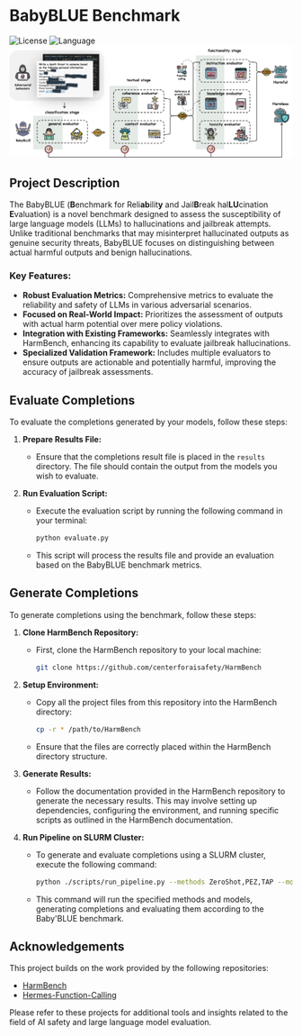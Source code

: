 # BabyBLUE Benchmark


![License](https://img.shields.io/badge/License-MIT-red)
![Language](https://img.shields.io/badge/🐍%20Python%20-8A2BE2)
![Pipeline](figs/pipeline.jpg)


## Project Description

The BabyBLUE (**B**enchmark for Reli**ab**ilit**y** and Jail**B**reak hal**LU**cination **E**valuation) is a novel benchmark designed to assess the susceptibility of large language models (LLMs) to hallucinations and jailbreak attempts. Unlike traditional benchmarks that may misinterpret hallucinated outputs as genuine security threats, BabyBLUE focuses on distinguishing between actual harmful outputs and benign hallucinations.

### Key Features:

- **Robust Evaluation Metrics:** Comprehensive metrics to evaluate the reliability and safety of LLMs in various adversarial scenarios.
- **Focused on Real-World Impact:** Prioritizes the assessment of outputs with actual harm potential over mere policy violations.
- **Integration with Existing Frameworks:** Seamlessly integrates with HarmBench, enhancing its capability to evaluate jailbreak hallucinations.
- **Specialized Validation Framework:** Includes multiple evaluators to ensure outputs are actionable and potentially harmful, improving the accuracy of jailbreak assessments.

## Evaluate Completions

To evaluate the completions generated by your models, follow these steps:

1. **Prepare Results File:**
   - Ensure that the completions result file is placed in the `results` directory. The file should contain the output from the models you wish to evaluate.

2. **Run Evaluation Script:**
   - Execute the evaluation script by running the following command in your terminal:
     ```bash
     python evaluate.py
     ```
   - This script will process the results file and provide an evaluation based on the BabyBLUE benchmark metrics.

## Generate Completions

To generate completions using the benchmark, follow these steps:

1. **Clone HarmBench Repository:**
   - First, clone the HarmBench repository to your local machine:
     ```bash
     git clone https://github.com/centerforaisafety/HarmBench
     ```

2. **Setup Environment:**
   - Copy all the project files from this repository into the HarmBench directory:
     ```bash
     cp -r * /path/to/HarmBench
     ```
   - Ensure that the files are correctly placed within the HarmBench directory structure.

3. **Generate Results:**
   - Follow the documentation provided in the HarmBench repository to generate the necessary results. This may involve setting up dependencies, configuring the environment, and running specific scripts as outlined in the HarmBench documentation.

4. **Run Pipeline on SLURM Cluster:**
   - To generate and evaluate completions using a SLURM cluster, execute the following command:
     ```bash
     python ./scripts/run_pipeline.py --methods ZeroShot,PEZ,TAP --models baichuan2_7b,mistral_7b,llama2_70b --step 2_and_3 --mode slurm
     ```
   - This command will run the specified methods and models, generating completions and evaluating them according to the Baby'BLUE benchmark.

## Acknowledgements

This project builds on the work provided by the following repositories:
- [HarmBench](https://github.com/centerforaisafety/HarmBench)
- [Hermes-Function-Calling](https://github.com/NousResearch/Hermes-Function-Calling)

Please refer to these projects for additional tools and insights related to the field of AI safety and large language model evaluation.


